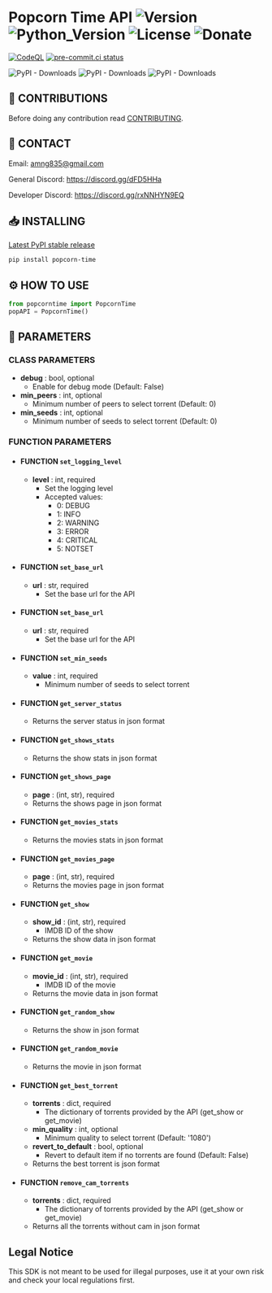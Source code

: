 # Popcorn Time API ![Version](https://img.shields.io/badge/Version-v1.0.0-orange?style=flat-square&url=https://github.com/DEADSEC-SECURITY/popcorn-time-api/blob/main/CHANGELOG.md) ![Python_Version](https://img.shields.io/badge/Python-3.7%2B-blue?style=flat-square) ![License](https://img.shields.io/badge/License-MIT-red?style=flat-square) ![Donate](https://img.shields.io/badge/Donate-Crypto-yellow?style=flat-square)

[![CodeQL](https://github.com/DEADSEC-SECURITY/popcorn-time-api/actions/workflows/codeql-analysis.yml/badge.svg?branch=main&style=flat-square)](https://github.com/DEADSEC-SECURITY/popcorn-time-api/actions/workflows/codeql-analysis.yml)
[![pre-commit.ci status](https://results.pre-commit.ci/badge/github/DEADSEC-SECURITY/popcorn-time-api/main.svg)](https://results.pre-commit.ci/latest/github/DEADSEC-SECURITY/popcorn-time-api/main)

![PyPI - Downloads](https://img.shields.io/pypi/dd/popcorn-time?label=Daily%20Downloads&style=flat-square) ![PyPI - Downloads](https://img.shields.io/pypi/dw/popcorn-time?label=Weekly%20Downloads&style=flat-square) ![PyPI - Downloads](https://img.shields.io/pypi/dm/popcorn-time?label=Monthly%20Downloads&style=flat-square)

## 📝 CONTRIBUTIONS

Before doing any contribution read <a href="https://github.com/DEADSEC-SECURITY/popcorn-time-api/blob/main/CONTRIBUTING.md">CONTRIBUTING</a>.

## 📧 CONTACT

Email: amng835@gmail.com

General Discord: https://discord.gg/dFD5HHa

Developer Discord: https://discord.gg/rxNNHYN9EQ

## 📥 INSTALLING
<a href="https://pypi.org/project/popcorn-time">Latest PyPI stable release</a>
```bash
pip install popcorn-time
```

## ⚙ HOW TO USE
```python
from popcorntime import PopcornTime
popAPI = PopcornTime()
```

## 🤝 PARAMETERS
### CLASS PARAMETERS
- **debug** : bool, optional
  - Enable for debug mode (Default: False)
- **min_peers** : int, optional
  - Minimum number of peers to select torrent (Default: 0)
- **min_seeds** : int, optional
  - Minimum number of seeds to select torrent (Default: 0)
### FUNCTION PARAMETERS
- #### FUNCTION `set_logging_level`
  - **level** : int, required
    - Set the logging level
    - Accepted values:
      - 0: DEBUG
      - 1: INFO
      - 2: WARNING
      - 3: ERROR
      - 4: CRITICAL
      - 5: NOTSET
- #### FUNCTION `set_base_url`
  - **url** : str, required
    - Set the base url for the API
- #### FUNCTION `set_base_url`
  - **url** : str, required
    - Set the base url for the API
- #### FUNCTION `set_min_seeds`
  - **value** : int, required
    - Minimum number of seeds to select torrent
- #### FUNCTION `get_server_status`
  - Returns the server status in json format
- #### FUNCTION `get_shows_stats`
  - Returns the show stats in json format
- #### FUNCTION `get_shows_page`
  - **page** : (int, str), required
  - Returns the shows page in json format
- #### FUNCTION `get_movies_stats`
  - Returns the movies stats in json format
- #### FUNCTION `get_movies_page`
  - **page** : (int, str), required
  - Returns the movies page in json format
- #### FUNCTION `get_show`
  - **show_id** : (int, str), required
    - IMDB ID of the show
  - Returns the show data in json format
- #### FUNCTION `get_movie`
  - **movie_id** : (int, str), required
    - IMDB ID of the movie
  - Returns the movie data in json format
- #### FUNCTION `get_random_show`
  - Returns the show in json format
- #### FUNCTION `get_random_movie`
  - Returns the movie in json format
- #### FUNCTION `get_best_torrent`
  - **torrents** : dict, required
    - The dictionary of torrents provided by the API (get_show or get_movie)
  - **min_quality** : int, optional
    - Minimum quality to select torrent (Default: '1080')
  - **revert_to_default** : bool, optional
    - Revert to default item if no torrents are found (Default: False)
  - Returns the best torrent is json format
- #### FUNCTION `remove_cam_torrents`
  - **torrents** : dict, required
    - The dictionary of torrents provided by the API (get_show or get_movie)
  - Returns all the torrents without cam in json format

## Legal Notice
This SDK is not meant to be used for illegal purposes, use it at your own risk and check your local regulations first.
